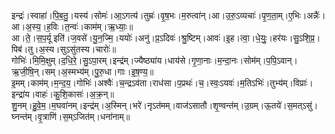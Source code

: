 

  
इन्द्रः॑।स्वाहा॑।पि॒ब॒तु॒।यस्य॑।सोमः॑।आ॒ऽगत्य॑।तुम्रः॑।वृ॒ष॒भः।म॒रुत्वा॑न्।आ।उ॒रु॒ऽव्यचाः॑।पृ॒ण॒ता॒म्।ए॒भिः।अन्नैः॑।आ।अ॒स्य॒।ह॒विः।त॒न्वः॑।काम॑म्।ऋ॒ध्याः॒॥  
आ।ते॒।स॒प॒र्यू इति॑।ज॒वसे॑।यु॒न॒ज्मि॒।ययोः॑।अनु॑।प्र॒ऽदिवः॑।श्रु॒ष्टिम्।आवः॑।इ॒ह।त्वा॒।धे॒युः॒।हर॑यः।सु॒ऽशि॒प्र॒।पिब॑।तु।अ॒स्य।सुऽसु॑तस्य।चारोः॑॥  
गोभिः॑।मि॒मि॒क्षुम्।द॒धि॒रे॒।सु॒ऽपा॒रम्।इन्द्र॑म्।ज्यैष्ठ्या॑य।धाय॑से।गृ॒णा॒नाः।म॒न्दा॒नः।सोम॑म्।प॒पि॒ऽवान्।ऋ॒जी॒षि॒न्।सम्।अ॒स्मभ्य॑म्।पु॒रु॒धा।गाः।इ॒ष॒ण्य॒॥  
इ॒मम्।काम॑म्।म॒न्द॒य॒।गोभिः॑।अश्वैः॑।च॒न्द्रऽव॑ता।राध॑सा।प॒प्रथः॑।च॒।स्वः॒ऽयवः॑।म॒तिऽभिः॑।तुभ्य॑म्।विप्राः॑।इन्द्रा॑य।वाहः॑।कु॒शि॒कासः॑।अ॒क्र॒न्॥  
शु॒नम्।हु॒वे॒म॒।म॒घवा॑नम्।इन्द्र॑म्।अ॒स्मिन्।भरे॑।नृऽत॑मम्।वाज॑ऽसातौ।शृ॒ण्वन्त॑म्।उ॒ग्रम्।ऊ॒तये॑।स॒मत्ऽसु॑।घ्नन्त॑म्।वृ॒त्राणि॑।स॒म्ऽजित॑म्।धना॑नाम्॥  
